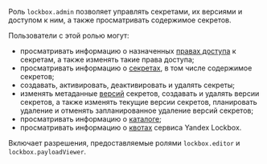 Роль `lockbox.admin` позволяет управлять секретами, их версиями и доступом к ним, а также просматривать содержимое секретов.

Пользователи с этой ролью могут:
* просматривать информацию о назначенных [правах доступа](../../iam/concepts/access-control/index.md) к секретам, а также изменять такие права доступа;
* просматривать информацию о [секретах](../../lockbox/concepts/secret.md#secret), в том числе содержимое секретов;
* создавать, активировать, деактивировать и удалять секреты;
* изменять метаданные [версий](../../lockbox/concepts/secret.md#version) секретов, создавать и удалять версии секретов, а также изменять текущие версии секретов, планировать удаление и отменять запланированное удаление версий секретов;
* просматривать информацию о [каталоге](../../resource-manager/concepts/resources-hierarchy.md#folder);
* просматривать информацию о [квотах](../../lockbox/concepts/limits.md#quotas) сервиса Yandex Lockbox.

Включает разрешения, предоставляемые ролями `lockbox.editor` и `lockbox.payloadViewer`.